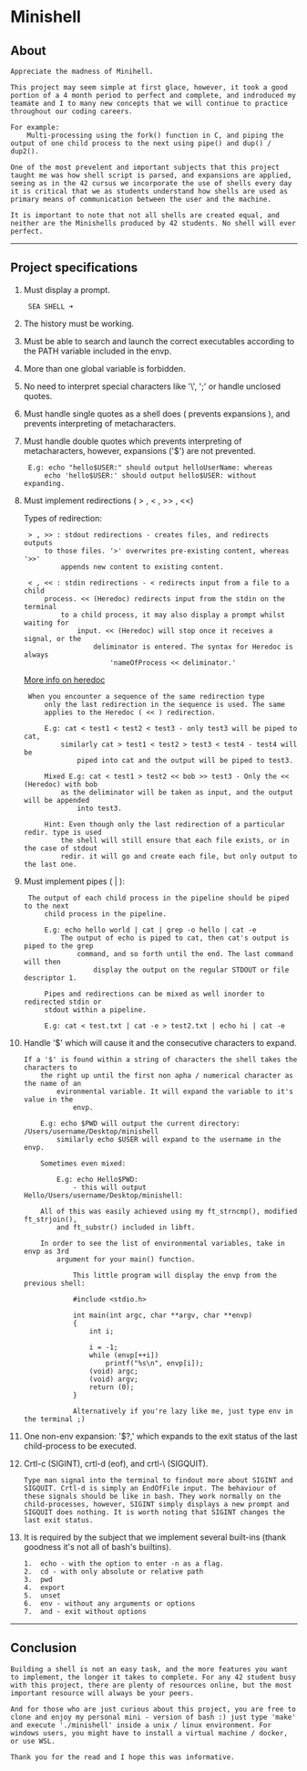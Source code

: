 # Minishell
## About
	Appreciate the madness of Minihell.

	This project may seem simple at first glace, however, it took a good portion of a 4 month period to perfect and complete, and indroduced my teamate and I to many new concepts that we will continue to practice throughout our coding careers.
	
	For example:
		Multi-processing using the fork() function in C, and piping the output of one child process to the next using pipe() and dup() / dup2(). 

	One of the most prevelent and important subjects that this project taught me was how shell script is parsed, and expansions are applied, seeing as in the 42 cursus we incorporate the use of shells every day it is critical that we as students understand how shells are used as primary means of communication between the user and the machine.

	It is important to note that not all shells are created equal, and neither are the Minishells produced by 42 students. No shell will ever perfect.

---
## Project specifications
1. Must display a prompt.

		SEA SHELL ➜
   
2. The history must be working.
   
3. Must be able to search and launch the correct executables
	according to the PATH variable included in the envp.

4. More than one global variable is forbidden.
   
5. No need to interpret special characters like '\\', ';' or 
	handle unclosed quotes.

6. Must handle single quotes as a shell does ( prevents expansions ),
	and prevents interpreting of metacharacters.

7. Must handle double quotes which prevents interpreting of 
	metacharacters, however, expansions ('$') are not prevented.

		E.g: echo "hello$USER:" should output helloUserName: whereas
			echo 'hello$USER:' should output hello$USER: without expanding.

8. Must implement redirections ( > , < , >> , <<)
		
	Types of redirection:

		> , >> : stdout redirections - creates files, and redirects outputs
			to those files. '>' overwrites pre-existing content, whereas '>>'
				appends new content to existing content.

		< , << : stdin redirections - < redirects input from a file to a child
			process. << (Heredoc) redirects input from the stdin on the terminal
				to a child process, it may also display a prompt whilst waiting for
					input. << (Heredoc) will stop once it receives a signal, or the
						deliminator is entered. The syntax for Heredoc is always
							'nameOfProcess << deliminator.'
	[More info on heredoc](https://linuxize.com/post/bash-heredoc/)

		When you encounter a sequence of the same redirection type
			only the last redirection in the sequence is used. The same
			applies to the Heredoc ( << ) redirection.

			E.g: cat < test1 < test2 < test3 - only test3 will be piped to cat,
				similarly cat > test1 < test2 > test3 < test4 - test4 will be
					piped into cat and the output will be piped to test3.
			
			Mixed E.g: cat < test1 > test2 << bob >> test3 - Only the << (Heredoc) with bob 
				as the deliminator will be taken as input, and the output will be appended 
					into test3.
			
			Hint: Even though only the last redirection of a particular redir. type is used
				the shell will still ensure that each file exists, or in the case of stdout 
				redir. it will go and create each file, but only output to the last one.
9. Must implement pipes ( | ):
		
		The output of each child process in the pipeline should be piped to the next 
			child process in the pipeline.
			
			E.g: echo hello world | cat | grep -o hello | cat -e
				The output of echo is piped to cat, then cat's output is piped to the grep
					command, and so forth until the end. The last command will then
						display the output on the regular STDOUT or file descriptor 1.

			Pipes and redirections can be mixed as well inorder to redirected stdin or 
			stdout within a pipeline.

			E.g: cat < test.txt | cat -e > test2.txt | echo hi | cat -e

10. Handle '$' which will cause it and the consecutive characters to expand.
	
		If a '$' is found within a string of characters the shell takes the characters to
			the right up until the first non apha / numerical character as the name of an 
				evironmental variable. It will expand the variable to it's value in the 
					envp.
		
			E.g: echo $PWD will output the current directory: /Users/username/Desktop/minishell
				similarly echo $USER will expand to the username in the envp.

			Sometimes even mixed:

				E.g: echo Hello$PWD: 
    				- this will output Hello/Users/username/Desktop/minishell:

			All of this was easily achieved using my ft_strncmp(), modified ft_strjoin(), 
				and ft_substr() included in libft.

			In order to see the list of environmental variables, take in envp as 3rd 
				argument for your main() function. 

					This little program will display the envp from the previous shell:

					#include <stdio.h>

					int main(int argc, char **argv, char **envp)
					{
						int	i;

						i = -1;
						while (envp[++i])
							printf("%s\n", envp[i]);
						(void) argc;
						(void) argv;
						return (0);
					}

					Alternatively if you're lazy like me, just type env in the terminal ;)

11. One non-env expansion: '$?,' which expands to the exit status of the last child-process to
	be executed.

12. Crtl-c (SIGINT), crtl-d (eof), and crtl-\ (SIGQUIT).
	
		Type man signal into the terminal to findout more about SIGINT and SIGQUIT. Crtl-d is simply an EndOfFile input. The behaviour of these signals should be like in bash. They work normally on the child-processes, however, SIGINT simply displays a new prompt and SIGQUIT does nothing. It is worth noting that SIGINT changes the last exit status.

13. It is required by the subject that we implement several built-ins (thank goodness it's not all of bash's builtins).

        1.  echo - with the option to enter -n as a flag.
        2.  cd - with only absolute or relative path
        3.  pwd
        4.  export
        5.  unset
        6.  env - without any arguments or options
        7.  and - exit without options

---

## Conclusion
	Building a shell is not an easy task, and the more features you want to implement, the longer it takes to complete. For any 42 student busy with this project, there are plenty of resources online, but the most important resource will always be your peers.

	And for those who are just curious about this project, you are free to clone and enjoy my personal mini - version of bash :) just type 'make' and execute './minishell' inside a unix / linux environment. For windows users, you might have to install a virtual machine / docker, or use WSL.

	Thank you for the read and I hope this was informative.